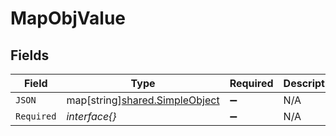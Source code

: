 # MapObjValue


## Fields

| Field                                                                 | Type                                                                  | Required                                                              | Description                                                           |
| --------------------------------------------------------------------- | --------------------------------------------------------------------- | --------------------------------------------------------------------- | --------------------------------------------------------------------- |
| `JSON`                                                                | map[string][shared.SimpleObject](../../models/shared/simpleobject.md) | :heavy_minus_sign:                                                    | N/A                                                                   |
| `Required`                                                            | *interface{}*                                                         | :heavy_minus_sign:                                                    | N/A                                                                   |